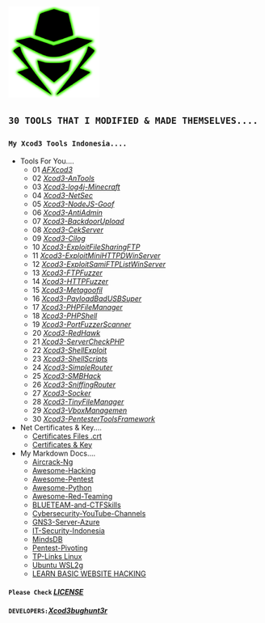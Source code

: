 <p align="left"><a href="https://www.itsecurity.id/"><img height="180" title="Xcod3bughunt3r" src="0011.png"/></a></p>

## ``30 TOOLS THAT I MODIFIED & MADE THEMSELVES....``
### ``My Xcod3 Tools Indonesia....``
* Tools For You....
  * 01 *[AFXcod3](https://github.com/Xcod3bughunt3r/Xcod3-Tools/tree/main/AFXcod3)*
  * 02 *[Xcod3-AnTools](https://github.com/Xcod3bughunt3r/Xcod3-Tools/tree/main/Xcod3-AnTools)*
  * 03 *[Xcod3-log4j-Minecraft](https://github.com/Xcod3bughunt3r/Xcod3-Tools/tree/main/Xcod3-log4j-Minecraft)*
  * 04 *[Xcod3-NetSec](https://github.com/Xcod3bughunt3r/Xcod3-Tools/tree/main/Xcod3-NetSec)*
  * 05 *[Xcod3-NodeJS-Goof](https://github.com/Xcod3bughunt3r/Xcod3-Tools/Xcod3-NodeJS-Goof)*
  * 06 *[Xcod3-AntiAdmin](https://github.com/Xcod3bughunt3r/Xcod3-Tools/Xcod3-AntiAdmin)*
  * 07 *[Xcod3-BackdoorUpload](https://github.com/Xcod3bughunt3r/Xcod3-Tools/Xcod3-BackdoorUpload)*
  * 08 *[Xcod3-CekServer](https://github.com/Xcod3bughunt3r/Xcod3-Tools/Xcod3-CekServer)*
  * 09 *[Xcod3-Cilog](https://github.com/Xcod3bughunt3r/Xcod3-Tools/Xcod3-Cilog)*
  * 10 *[Xcod3-ExploitFileSharingFTP](https://github.com/Xcod3bughunt3r/Xcod3-Tools/Xcod3-ExploitFileSharingFTP)*
  * 11 *[Xcod3-ExploitMiniHTTPDWinServer](https://github.com/Xcod3bughunt3r/Xcod3-Tools/Xcod3-ExploitMiniHTTPDWinServer)*
  * 12 *[Xcod3-ExploitSamiFTPListWinServer](https://github.com/Xcod3bughunt3r/Xcod3-Tools/Xcod3-ExploitSamiFTPListWinServer)*
  * 13 *[Xcod3-FTPFuzzer](https://github.com/Xcod3bughunt3r/Xcod3-Tools/Xcod3-FTPFuzzer)*
  * 14 *[Xcod3-HTTPFuzzer](https://github.com/Xcod3bughunt3r/Xcod3-Tools/Xcod3-HTTPFuzzer)*
  * 15 *[Xcod3-Metagoofil](https://github.com/Xcod3bughunt3r/Xcod3-Tools/Xcod3-Metagoofil)*
  * 16 *[Xcod3-PayloadBadUSBSuper](https://github.com/Xcod3bughunt3r/Xcod3-Tools/Xcod3-PayloadBadUSBSuper)*
  * 17 *[Xcod3-PHPFileManager](https://github.com/Xcod3bughunt3r/Xcod3-Tools/Xcod3-PHPFileManager)*
  * 18 *[Xcod3-PHPShell](https://github.com/Xcod3bughunt3r/Xcod3-Tools/Xcod3-PHPShell)*
  * 19 *[Xcod3-PortFuzzerScanner](https://github.com/Xcod3bughunt3r/Xcod3-Tools/Xcod3-PortFuzzerScanner)*
  * 20 *[Xcod3-RedHawk](https://github.com/Xcod3bughunt3r/Xcod3-Tools/Xcod3-RedHawk)*
  * 21 *[Xcod3-ServerCheckPHP](https://github.com/Xcod3bughunt3r/Xcod3-Tools/Xcod3-ServerCheckPHP)*
  * 22 *[Xcod3-ShellExploit](https://github.com/Xcod3bughunt3r/Xcod3-Tools/Xcod3-ShellExploit)*
  * 23 *[Xcod3-ShellScripts](https://github.com/Xcod3bughunt3r/Xcod3-Tools/Xcod3-ShellScripts)*
  * 24 *[Xcod3-SimpleRouter](https://github.com/Xcod3bughunt3r/Xcod3-Tools/Xcod3-SimpleRouter)*
  * 25 *[Xcod3-SMBHack](https://github.com/Xcod3bughunt3r/Xcod3-Tools/Xcod3-SMBHack)*
  * 26 *[Xcod3-SniffingRouter](https://github.com/Xcod3bughunt3r/Xcod3-Tools/Xcod3-SniffingRouter)*
  * 27 *[Xcod3-Socker](https://github.com/Xcod3bughunt3r/Xcod3-Tools/Xcod3-Socker)*
  * 28 *[Xcod3-TinyFileManager](https://github.com/Xcod3bughunt3r/Xcod3-Tools/Xcod3-TinyFileManager)*
  * 29 *[Xcod3-VboxManagemen](https://github.com/Xcod3bughunt3r/Xcod3-Tools/Xcod3-VboxManagemen)*
  * 30 *[Xcod3-PentesterToolsFramework](https://github.com/Xcod3bughunt3r/PentesterToolsFramework)*
* Net Certificates & Key....
  * [Certificates Files .crt](https://github.com/Xcod3bughunt3r/Xcod3bughunt3r/tree/main/certificates)
  * [Certificates & Key](https://github.com/Xcod3bughunt3r/certificates-key)
* My Markdown Docs....
    * [Aircrack-Ng](https://github.com/Xcod3bughunt3r/Xcod3bughunt3r/blob/main/MDocs/Aircrack-Ng.md)
    * [Awesome-Hacking](https://github.com/Xcod3bughunt3r/Xcod3bughunt3r/blob/main/MDocs/Awesome-Hacking.md)
    * [Awesome-Pentest](https://github.com/Xcod3bughunt3r/Xcod3bughunt3r/blob/main/MDocs/Awesome-Pentest.md)
    - [Awesome-Python](https://github.com/Xcod3bughunt3r/Xcod3bughunt3r/blob/main/MDocs/Awesome-Python.md)
    - [Awesome-Red-Teaming](https://github.com/Xcod3bughunt3r/Xcod3bughunt3r/blob/main/MDocs/Awesome-Red-Teaming.md)
    - [BLUETEAM-and-CTFSkills](https://github.com/Xcod3bughunt3r/Xcod3bughunt3r/blob/main/MDocs/BLUETEAM-and-CTFSkills.md)
    - [Cybersecurity-YouTube-Channels](https://github.com/Xcod3bughunt3r/Xcod3bughunt3r/blob/main/MDocs/Cybersecurity-YouTube-Channels.md)
    - [GNS3-Server-Azure](https://github.com/Xcod3bughunt3r/Xcod3bughunt3r/blob/main/MDocs/GNS3-Server-Azure.md)
    - [IT-Security-Indonesia](https://github.com/Xcod3bughunt3r/Xcod3bughunt3r/blob/main/MDocs/IT-Security-Indonesia.md)
    - [MindsDB](https://github.com/Xcod3bughunt3r/Xcod3bughunt3r/blob/main/MDocs/MindsDB.md)
    - [Pentest-Pivoting](https://github.com/Xcod3bughunt3r/Xcod3bughunt3r/blob/main/MDocs/Pentest-Pivoting.md)
    - [TP-Links Linux](https://github.com/Xcod3bughunt3r/Xcod3bughunt3r/blob/main/MDocs/TP-Links.md)
    - [Ubuntu WSL2g](https://github.com/Xcod3bughunt3r/Xcod3bughunt3r/blob/main/MDocs/WSLg2.md)
    - [LEARN BASIC WEBSITE HACKING](https://github.com/Xcod3bughunt3r/Xcod3bughunt3r/blob/main/MDocs/Xcod3bughunt3r.md)

#### ``Please Check`` *[LICENSE](LICENSE)*
#### ``DEVELOPERS:``*[Xcod3bughunt3r](https://github.com/Xcod3bughunt3r/Xcod3bughunt3r)*
